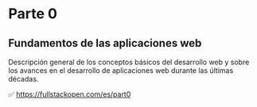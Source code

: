 # Parte 0

## Fundamentos de las aplicaciones web

Descripción general de los conceptos básicos del desarrollo web y sobre los avances en el desarrollo de aplicaciones web durante las últimas décadas.

✅ https://fullstackopen.com/es/part0
